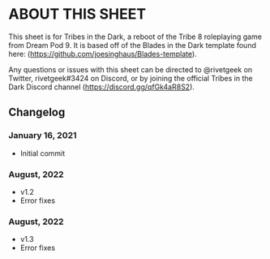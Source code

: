 # ABOUT THIS SHEET

This sheet is for Tribes in the Dark, a reboot of the Tribe 8 roleplaying game from Dream Pod 9. It is based off of the Blades in the Dark template found here: (https://github.com/joesinghaus/Blades-template).

Any questions or issues with this sheet can be directed to @rivetgeek on Twitter, rivetgeek#3424 on Discord, or by joining the official Tribes in the Dark Discord channel (https://discord.gg/qfGk4aR8S2).
## Changelog

### January 16, 2021
* Initial commit
### August, 2022
* v1.2
* Error fixes
### August, 2022
* v1.3
* Error fixes
